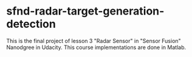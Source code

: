 # sfnd-radar-target-generation-detection
This is the final project of lesson 3 "Radar Sensor" in "Sensor Fusion" Nanodgree in Udacity. This course implementations are done in Matlab.
